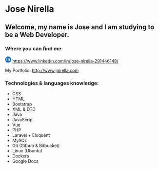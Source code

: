 # Jose Nirella

## Welcome, my name is Jose and I am studying to be a Web Developer.

### Where you can find me:

<img src="https://raw.githubusercontent.com/jnirella/jnirella/main/imagenes/linkedin_logo.png" width="20px" height="20px"/> https://www.linkedin.com/in/jose-nirella-291446148/

My Portfolio: http://www.jnirella.com



### Technologies & languages knowledge:

- CSS
- HTML
- Bootstrap
- XML & DTD
- Java
- JavaScript
- Vue
- PHP
- Laravel + Eloquent
- MySQL
- Git (Github & Bitbucket)
- Linux (Ubuntu)
- Dockers
- Google Docs

